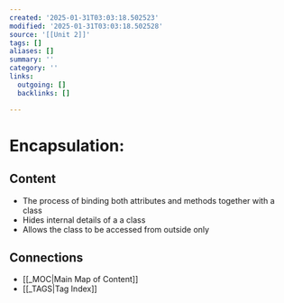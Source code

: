 ```yaml
---
created: '2025-01-31T03:03:18.502523'
modified: '2025-01-31T03:03:18.502528'
source: '[[Unit 2]]'
tags: []
aliases: []
summary: ''
category: ''
links:
  outgoing: []
  backlinks: []

---
```


# Encapsulation:

## Content
- The process of binding both attributes and methods together with a class
- Hides internal details of a a class
- Allows the class to be accessed from outside only


## Connections
- [[_MOC|Main Map of Content]]
- [[_TAGS|Tag Index]]
